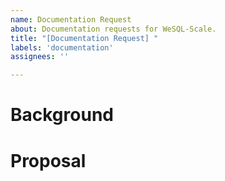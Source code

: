 ```yaml
---
name: Documentation Request
about: Documentation requests for WeSQL-Scale.
title: "[Documentation Request] "
labels: 'documentation'
assignees: ''

---
```


# Background
<!-- Provide a brief background of the issue or suggestion that you have for WeSQL-Scale. -->

# Proposal
<!-- Outline your proposal for improving or adding support to WeSQL-Scale. -->